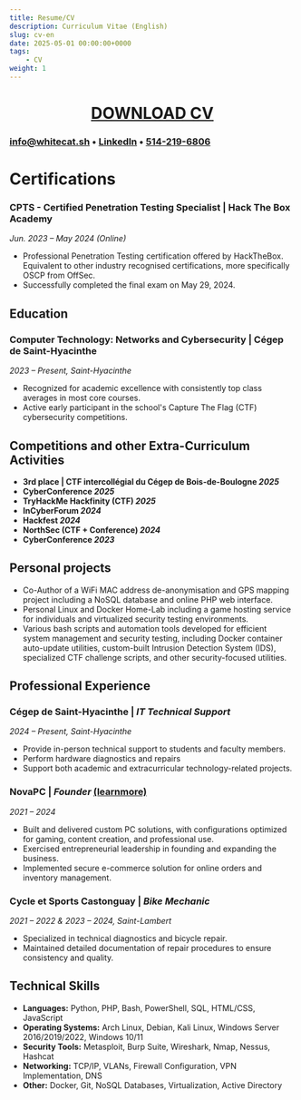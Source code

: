 ```yaml
---
title: Resume/CV
description: Curriculum Vitae (English)
slug: cv-en
date: 2025-05-01 00:00:00+0000
tags:
    - CV
weight: 1
---
```

<div style="text-align: center;">

# [DOWNLOAD CV](CV-Charles_Mclean-2025-EN.pdf)

</div>

### [info@whitecat.sh](mailto:info@whitecat.sh) • [LinkedIn](https://www.linkedin.com/in/charlesmcleansec/) • [514-219-6806](tel:+1-514-219-6806)

# **Certifications**

### **CPTS - Certified Penetration Testing Specialist** | Hack The Box Academy
*Jun. 2023 – May 2024 (Online)*
- Professional Penetration Testing certification offered by HackTheBox. Equivalent to other industry recognised certifications, more specifically OSCP from OffSec.
- Successfully completed the final exam on May 29, 2024.

## **Education**

### **Computer Technology: Networks and Cybersecurity** | Cégep de Saint-Hyacinthe
*2023 – Present, Saint-Hyacinthe*
- Recognized for academic excellence with consistently top class averages in most core courses.
- Active early participant in the school's Capture The Flag (CTF) cybersecurity competitions.

## **Competitions and other Extra-Curriculum Activities**

- **3rd place | CTF intercollégial du Cégep de Bois-de-Boulogne *2025***
- **CyberConference *2025***
- **TryHackMe Hackfinity (CTF) *2025***
- **InCyberForum *2024***
- **Hackfest *2024***
- **NorthSec (CTF + Conference) *2024***
- **CyberConference *2023***

## **Personal projects**

- Co-Author of a WiFi MAC address de-anonymisation and GPS mapping project including a NoSQL database and online PHP web interface.
- Personal Linux and Docker Home-Lab including a game hosting service for individuals and virtualized security testing environments.
- Various bash scripts and automation tools developed for efficient system management and security testing, including Docker container auto-update utilities, custom-built Intrusion Detection System (IDS), specialized CTF challenge scripts, and other security-focused utilities.

## **Professional Experience**

### **Cégep de Saint-Hyacinthe** | *IT Technical Support*  
*2024 – Present, Saint-Hyacinthe*
- Provide in-person technical support to students and faculty members.
- Perform hardware diagnostics and repairs 
- Support both academic and extracurricular technology-related projects.

### **NovaPC** | *Founder* [(learnmore)](https://whitecat.sh/p/nova-pc/)
*2021 – 2024*
- Built and delivered custom PC solutions, with configurations optimized for gaming, content creation, and professional use.
- Exercised entrepreneurial leadership in founding and expanding the business.
- Implemented secure e-commerce solution for online orders and inventory management.

### **Cycle et Sports Castonguay** | *Bike Mechanic* 
*2021 – 2022 & 2023 – 2024, Saint-Lambert*  
- Specialized in technical diagnostics and bicycle repair.
- Maintained detailed documentation of repair procedures to ensure consistency and quality.

## **Technical Skills**

- **Languages:** Python, PHP, Bash, PowerShell, SQL, HTML/CSS, JavaScript
- **Operating Systems:** Arch Linux, Debian, Kali Linux, Windows Server 2016/2019/2022, Windows 10/11
- **Security Tools:** Metasploit, Burp Suite, Wireshark, Nmap, Nessus, Hashcat
- **Networking:** TCP/IP, VLANs, Firewall Configuration, VPN Implementation, DNS
- **Other:** Docker, Git, NoSQL Databases, Virtualization, Active Directory